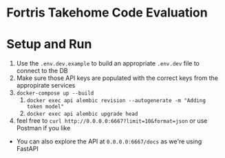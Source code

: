# Fortris Takehome Code Evaluation

# Setup and Run
1. Use the `.env.dev.example` to build an appropriate `.env.dev` file to connect to the DB
2. Make sure those API keys are populated with the correct keys from the appropirate services
3. `docker-compose up --build`
    1. `docker exec api alembic revision --autogenerate -m "Adding token model"`
    2. `docker exec api alembic upgrade head`
4. feel free to `curl http://0.0.0.0:6667?limit=10&format=json` or use Postman if you like

* You can also explore the API at `0.0.0.0:6667/docs` as we're using FastAPI